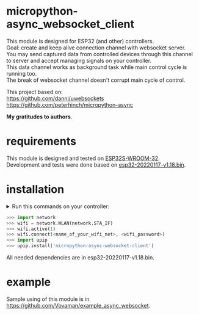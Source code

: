# micropython-async_websocket_client
This module is designed for ESP32 (and other) controllers.  
Goal: create and keep alive connection channel with websocket server.   
You may send captured data from controlled devices through this channel to server and accept managing signals on your controller.  
This data channel works as background task while main control cycle is running too.  
The break of websocket channel doesn't corrupt main cycle of control.

This project based on:  
https://github.com/danni/uwebsockets  
https://github.com/peterhinch/micropython-async

**My gratitudes to authors**.

# requirements
This module is designed and tested on [ESP32S-WROOM-32](https://ru.wikipedia.org/wiki/%D0%A4%D0%B0%D0%B9%D0%BB:ESP32_Espressif_ESP-WROOM-32_Dev_Board.jpg).  
Development and tests were done based on [esp32-20220117-v1.18.bin](https://micropython.org/resources/firmware/esp32-20220117-v1.18.bin).  

# installation
<details>
    <summary>Run this commands on your controller:</summary>

    You have to reflash your board with [micropython](https://micropython.org/).  
    Details are explained in https://github.com/Vovaman/start_ESP32_with_micropython.  
    You may use VSCode as explained in link above or use `picocom` tool (also explained) to connect your board and run python console (REPL) on it.  
    So, after you are in your board...
</details>

```python
>>> import network
>>> wifi = network.WLAN(network.STA_IF)
>>> wifi.active(1)
>>> wifi.connect(<name_of_your_wifi_net>, <wifi_password>)
>>> import upip
>>> upip.install('micropython-async-websocket-client')
```

All needed dependencies are in esp32-20220117-v1.18.bin.
# example
Sample using of this module is in https://github.com/Vovaman/example_async_websocket.
